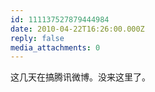 ```yaml
---
id: 111137527879444984
date: 2010-04-22T16:26:00.000Z
reply: false
media_attachments: 0
---
```


这几天在搞腾讯微博。没来这里了。 ​​​​

